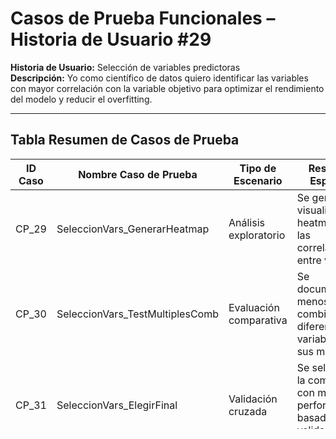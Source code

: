 # Casos de Prueba Funcionales – Historia de Usuario #29  
**Historia de Usuario:** Selección de variables predictoras  
**Descripción:** Yo como científico de datos quiero identificar las variables con mayor correlación con la variable objetivo para optimizar el rendimiento del modelo y reducir el overfitting.

---

## Tabla Resumen de Casos de Prueba

| ID Caso | Nombre Caso de Prueba                  | Tipo de Escenario         | Resultado Esperado                                                                       | Estado    |
|---------|-----------------------------------------|----------------------------|-------------------------------------------------------------------------------------------|-----------|
| CP_29   | SeleccionVars_GenerarHeatmap           | Análisis exploratorio      | Se genera y visualiza un heatmap con las correlaciones entre variables                   | Pendiente |
| CP_30   | SeleccionVars_TestMultiplesComb        | Evaluación comparativa     | Se documentan al menos dos combinaciones diferentes de variables con sus métricas        | Pendiente |
| CP_31   | SeleccionVars_ElegirFinal              | Validación cruzada         | Se selecciona la combinación con mejor performance basada en validación cruzada          | Pendiente |
| CP_32   | SeleccionVars_CasoError                | Flujo alternativo          | Si hay error en el análisis (faltan columnas, tipo incorrecto), se lanza mensaje claro   | Pendiente |

---

## CP_29 – SeleccionVars_GenerarHeatmap

**Descripción:** Verificar que se genere un mapa de calor visualizando las correlaciones entre todas las variables del dataset.

**Pasos y condiciones de ejecución:**
1. Cargar el dataset preprocesado.
2. Calcular la matriz de correlación (ej. Pearson).
3. Generar y guardar el heatmap.

**Resultado esperado:**  
El sistema genera una visualización clara en forma de heatmap que muestra la fuerza de correlación entre variables, destacando las más relevantes frente a la variable objetivo.

**Estado del caso:** Pendiente  
**Responsable diseño:** [Tu Nombre]  
**Responsable ejecución:** [Tester]  
**Comentarios:** El heatmap debe ser fácil de interpretar (colores bien definidos, etiquetas legibles).

---

## CP_30 – SeleccionVars_TestMultiplesComb

**Descripción:** Validar que se prueben al menos dos combinaciones diferentes de variables predictoras con sus respectivas métricas.

**Pasos:**
1. Definir dos o más subconjuntos de variables basadas en el análisis de correlación.
2. Entrenar modelos con cada subconjunto.
3. Registrar y comparar las métricas de validación.

**Resultado esperado:**  
Se documentan los resultados (RMSE, R², MAE, etc.) por cada conjunto probado y se justifican los cambios en rendimiento.

**Comentarios:** Puede automatizarse con validación cruzada y generación de logs.

---

## CP_31 – SeleccionVars_ElegirFinal

**Descripción:** Verificar que se elige la combinación óptima de variables según el mejor rendimiento medido en validación cruzada.

**Pasos:**
1. Comparar los resultados de las combinaciones anteriores.
2. Escoger la de mejor desempeño.
3. Guardar esta combinación como configuración base para entrenamiento.

**Resultado esperado:**  
Se selecciona un conjunto de variables óptimo con resultados consistentes y bajo riesgo de overfitting.

**Comentarios:** Incluir visualización de resultados en validación cruzada (boxplots, histogramas, etc.).

---

## CP_32 – SeleccionVars_CasoError

**Descripción:** Probar el comportamiento del sistema si el análisis no puede realizarse (datos faltantes, nombres incorrectos, etc.).

**Pasos:**
1. Introducir un dataset con columnas faltantes o mal nombradas.
2. Ejecutar análisis de correlación.

**Resultado esperado:**  
Mostrar mensaje: “Error al generar correlaciones: verifique las columnas y el formato del dataset”.

**Comentarios:** Importante evitar que el pipeline se rompa sin aviso útil.

---